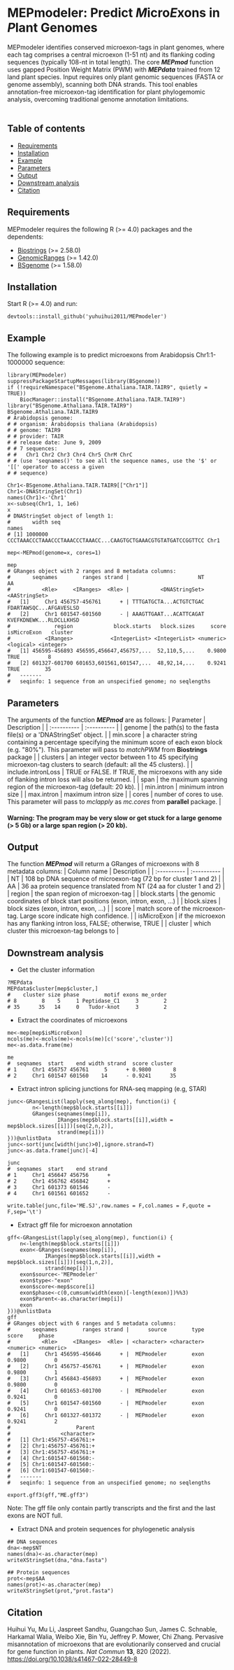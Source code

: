 # MEPmodeler: Predict <i>M</i>icro<i>E</i>xons in <i>P</i>lant Genomes

MEPmodeler identifies conserved microexon-tags in plant genomes, where each tag comprises a central microexon (1-51 nt) and its flanking coding sequences (typically 108-nt in total length). The core ***MEPmod*** function uses gapped Position Weight Matrix (PWM) with ***MEPdata*** trained from 12 land plant species. Input requires only plant genomic sequences (FASTA or genome assembly), scanning both DNA strands. This tool enables annotation-free microexon-tag identification for plant phylogemomic analysis, overcoming traditional genome annotation limitations.  
<br>

## Table of contents
- [Requirements](#requirements)
- [Installation](#installation)
- [Example](#example)
- [Parameters](#parameters)
- [Output](#output)
- [Downstream analysis](#downstream-analysis)
- [Citation](#citation)

## Requirements
MEPmodeler requires the following R (>= 4.0) packages and the dependents:
+ [Biostrings](https://bioconductor.org/packages/Biostrings) (>= 2.58.0)
+ [GenomicRanges](https://bioconductor.org/packages/GenomicRanges) (>= 1.42.0)
+ [BSgenome](https://bioconductor.org/packages/BSgenome) (>= 1.58.0)

## Installation
Start R (>= 4.0) and run:
```
devtools::install_github('yuhuihui2011/MEPmodeler')
```

## Example
The following example is to predict microexons from Arabidopsis Chr1:1-1000000 sequence: 
```{r}
library(MEPmodeler)
suppressPackageStartupMessages(library(BSgenome))
if (!requireNamespace("BSgenome.Athaliana.TAIR.TAIR9", quietly = TRUE))
    BiocManager::install("BSgenome.Athaliana.TAIR.TAIR9")
library("BSgenome.Athaliana.TAIR.TAIR9")
BSgenome.Athaliana.TAIR.TAIR9
# Arabidopsis genome:
# # organism: Arabidopsis thaliana (Arabidopsis)
# # genome: TAIR9
# # provider: TAIR
# # release date: June 9, 2009
# # 7 sequences:
# #   Chr1 Chr2 Chr3 Chr4 Chr5 ChrM ChrC
# # (use 'seqnames()' to see all the sequence names, use the '$' or '[[' operator to access a given
# # sequence)

Chr1<-BSgenome.Athaliana.TAIR.TAIR9[["Chr1"]]
Chr1<-DNAStringSet(Chr1)
names(Chr1)<-'Chr1'
x<-subseq(Chr1, 1, 1e6)
x
# DNAStringSet object of length 1:
#       width seq                                                             names
# [1] 1000000 CCCTAAACCCTAAACCCTAAACCCTAAACC...CAAGTGCTGAAACGTGTATGATCCGGTTCC Chr1

mep<-MEPmod(genome=x, cores=1)

mep
# GRanges object with 2 ranges and 8 metadata columns:
#       seqnames        ranges strand |                      NT                      AA
#          <Rle>     <IRanges>  <Rle> |          <DNAStringSet>           <AAStringSet>
#   [1]     Chr1 456757-456761      + | TTTGATGCTA...ACTGTCTGAC FDARTAWSQC...AFGAVESLSD
#   [2]     Chr1 601547-601560      - | AAAGTTGAAT...ACATTCAGAT KVEFKDNEWK...RLDCLLKHSD
#              region             block.starts   block.sizes     score isMicroExon   cluster
#           <IRanges>            <IntegerList> <IntegerList> <numeric>   <logical> <integer>
#   [1] 456595-456893 456595,456647,456757,...  52,110,5,...    0.9800        TRUE         8
#   [2] 601327-601700 601653,601561,601547,...  48,92,14,...    0.9241        TRUE        35
#   -------
#   seqinfo: 1 sequence from an unspecified genome; no seqlengths
```

## Parameters
The arguments of the function ***MEPmod*** are as follows:
| Parameter  | Description  |
| :---------- | :---------- |
| genome      | the path(s) to the fasta file(s) or a 'DNAStringSet' object.  |
| min.score   | a character string containing a percentage specifying the minimum score of each exon block (e.g. "80%"). This parameter will pass to *matchPWM* from **Biostrings** package |
| clusters    | an integer vector between 1 to 45 specifying microexon-tag clusters to search (default: all the 45 clusters). |
| include.intronLoss | TRUE or FALSE. If TRUE, the microexons with any side of flanking intron loss will also be returned. |
| span        | the maximum spanning region of the microexon-tag (default: 20 kb). |
| min.intron  | minimum intron size  |
| max.intron  | maximum intron size  |
| cores       | number of cores to use. This parameter will pass to *mclapply* as *mc.cores* from **parallel** package. |
#### Warning: The program may be very slow or get stuck for a large genome (> 5 Gb) or a large span region (> 20 kb). 

## Output
The function ***MEPmod*** will returm a GRanges of microexons with 8 metadata columns:
| Column name  | Description |
| :---------- | :---------- |
| NT | 108 bp DNA sequence of microexon-tag (72 bp for cluster 1 and 2) |
| AA | 36 aa protein sequence translated from NT (24 aa for cluster 1 and 2) |
| region | the span region of microexon-tag |
| block.starts | the genomic coordinates of block start positions (exon, intron, exon, ...) |
| block.sizes | block sizes (exon, intron, exon, ...) |
| score | match score of the microexon-tag. Large score indicate high confidence. |
| isMicroExon | if the microexon has any flanking intron loss, FALSE; otherwise, TRUE |
| cluster | which cluster this microexon-tag belongs to |

## Downstream analysis
+ Get the cluster information
```
?MEPdata
MEPdata$cluster[mep$cluster,]
#    cluster size phase        motif exons me_order
# 8        8    5     1 Peptidase_C1     3        2
# 35      35   14     0   Tudor-knot     3        2
```


+ Extract the coordinates of microexons
```
me<-mep[mep$isMicroExon]
mcols(me)<-mcols(me)<-mcols(me)[c('score','cluster')]
me<-as.data.frame(me)

me
#  seqnames  start    end width strand  score cluster
# 1     Chr1 456757 456761     5      + 0.9800       8
# 2     Chr1 601547 601560    14      - 0.9241      35
```

+ Extract intron splicing junctions for RNA-seq mapping (e.g, STAR)
```
junc<-GRangesList(lapply(seq_along(mep), function(i) {
        n<-length(mep$block.starts[[i]])
        GRanges(seqnames(mep[i]),
                IRanges(mep$block.starts[[i]],width = mep$block.sizes[[i]])[seq(2,n,2)],
                strand(mep[i]))
}))@unlistData
junc<-sort(junc[width(junc)>0],ignore.strand=T)
junc<-as.data.frame(junc)[-4]

junc
#  seqnames  start    end strand
# 1     Chr1 456647 456756      +
# 2     Chr1 456762 456842      +
# 3     Chr1 601373 601546      -
# 4     Chr1 601561 601652      -

write.table(junc,file='ME.SJ',row.names = F,col.names = F,quote = F,sep='\t')
```

+ Extract gff file for microexon annotation
```
gff<-GRangesList(lapply(seq_along(mep), function(i) {
    n<-length(mep$block.starts[[i]])
    exon<-GRanges(seqnames(mep[i]),
            IRanges(mep$block.starts[[i]],width = mep$block.sizes[[i]])[seq(1,n,2)],
            strand(mep[i]))
    exon$source<-'MEPmodeler'
    exon$type<-"exon"
    exon$score<-mep$score[i]
    exon$phase<-c(0,cumsum(width(exon)[-length(exon)])%%3)
    exon$Parent<-as.character(mep[i])
    exon
}))@unlistData
gff
# GRanges object with 6 ranges and 5 metadata columns:
#       seqnames        ranges strand |      source        type     score     phase
#          <Rle>     <IRanges>  <Rle> | <character> <character> <numeric> <numeric>
#   [1]     Chr1 456595-456646      + |  MEPmodeler        exon    0.9800         0
#   [2]     Chr1 456757-456761      + |  MEPmodeler        exon    0.9800         1
#   [3]     Chr1 456843-456893      + |  MEPmodeler        exon    0.9800         0
#   [4]     Chr1 601653-601700      - |  MEPmodeler        exon    0.9241         0
#   [5]     Chr1 601547-601560      - |  MEPmodeler        exon    0.9241         0
#   [6]     Chr1 601327-601372      - |  MEPmodeler        exon    0.9241         2
#                     Parent
#                <character>
#   [1] Chr1:456757-456761:+
#   [2] Chr1:456757-456761:+
#   [3] Chr1:456757-456761:+
#   [4] Chr1:601547-601560:-
#   [5] Chr1:601547-601560:-
#   [6] Chr1:601547-601560:-
#   -------
#   seqinfo: 1 sequence from an unspecified genome; no seqlengths

export.gff3(gff,"ME.gff3")
```
Note: The gff file only contain partly transcripts and the first and the last exons are NOT full.


+ Extract DNA and protein sequences for phylogenetic analysis
```
## DNA sequences
dna<-mep$NT 
names(dna)<-as.character(mep)
writeXStringSet(dna,"dna.fasta")

## Protein sequences
prot<-mep$AA
names(prot)<-as.character(mep)
writeXStringSet(prot,"prot.fasta")
```
## Citation
Huihui Yu, Mu Li, Jaspreet Sandhu, Guangchao Sun, James C. Schnable, Harkamal Walia, Weibo Xie, Bin Yu, Jeffrey P. Mower, Chi Zhang. Pervasive misannotation of microexons that are evolutionarily conserved and crucial for gene function in plants. *Nat Commun* **13**, 820 (2022). https://doi.org/10.1038/s41467-022-28449-8
